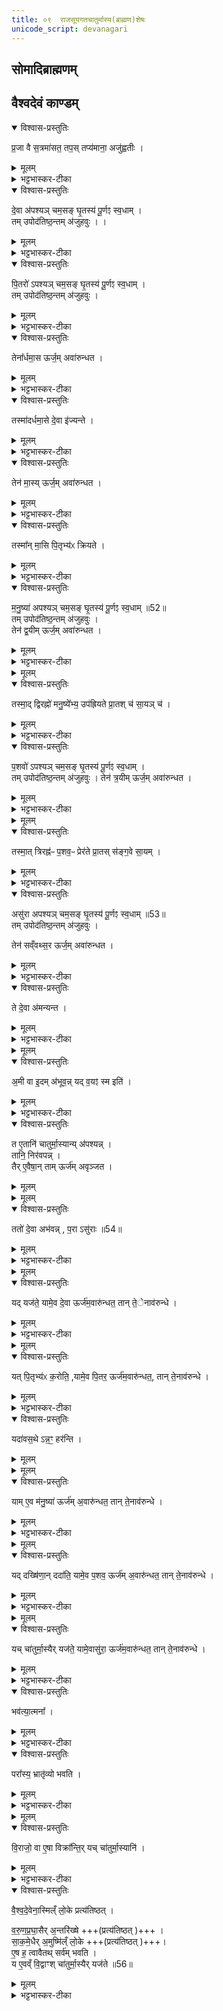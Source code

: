 ```yaml
---
title: ०९  राजसूयगतचातुर्मास्य(ब्राह्मण)शेषः
unicode_script: devanagari
---
```

## सोमादिब्राह्मणम्   


## वैश्वदेवं काण्डम्   

<details open><summary>विश्वास-प्रस्तुतिः</summary>

प्र॒जा वै स॒त्रमा॑सत॒ तप॒स् तप्य॑माना॒ अजु॑ह्वतीः ।  
</details>

<details><summary>मूलम्</summary>

प्र॒जा वै स॒त्रमा॑सत॒ तप॒स् तप्य॑माना॒ अजु॑ह्वतीः ।  
</details>

<details><summary>भट्टभास्कर-टीका</summary>

1 अथ राजसूयब्राह्मणशेषः, चातुर्मास्यानां राजसूय एवोत्पत्तेः॥ 'प्रजा वै सत्रत्तमासत' इति द्वावनुवाकौ वैश्वदेवं काण्डम् ॥

प्रजाः वक्ष्यमाणा देवादयः सर्वे संहत्य सत्रमासत सत्रासनं कुवन्त इव दीर्घकालं सहासत किं कुर्वन्तः तपस्तप्यमानाः गार्हस्थ्ये स्थित्वा उपवासादीनि तपांसि कुर्वत्यः अजुह्वतीः अजुह्वत्यः होमं कंचिदप्यकुर्वाणा आस्त । 'तपस्तपः कर्मकस्यैव'इत्यात्मनेपदम् ।
</details>

<details open><summary>विश्वास-प्रस्तुतिः</summary>

दे॒वा अ॑पश्यञ् चम॒सङ् घृ॒तस्य॑ पू॒र्णꣵ स्व॒धाम् ।  
तम् उपोद॑तिष्ठ॒न्तम् अ॑जुहवुः ।   ।  
</details>

<details><summary>मूलम्</summary>

दे॒वा अ॑पश्यञ् चम॒सङ् घृ॒तस्य॑ पू॒र्णꣵ स्व॒धाम् ।  
तम् उपोद॑तिष्ठ॒न्तम् अ॑जुहवुः ।   ।  
</details>

<details><summary>भट्टभास्कर-टीका</summary>

अथ तासां देवतानां मध्ये देवाश्चमसं पात्रं घृतस्य पूर्णं स्वधां अमृतात्मकं स्वस्यात्मनो धारकं वा । दधातेर्विच्, 'पूरणगुण'इति षष्ठीसमासप्रतिषेधेन षष्ठी ज्ञापिता । ईदृशं चमसं तपःप्रभावादाविर्भूतं अपश्यन् ।
</details>

<details open><summary>विश्वास-प्रस्तुतिः</summary>

पि॒तरो॑ ऽपश्यञ् चम॒सङ् घृ॒तस्य॑ पू॒र्णꣵ स्व॒धाम् ।  
तम् उपोद॑तिष्ठ॒न्तम् अ॑जुहवुः ।  
</details>

<details><summary>मूलम्</summary>

पि॒तरो॑ ऽपश्यञ् चम॒सङ् घृ॒तस्य॑ पू॒र्णꣵ स्व॒धाम् ।  
तम् उपोद॑तिष्ठ॒न्तम् अ॑जुहवुः ।  
</details>

<details><summary>भट्टभास्कर-टीका</summary>

अथ तं द्रष्टुं उपोदतिष्ठन् समीपतो होतुमुद्यताः अथ अजुहवुश्च तम् ।
</details>

<details open><summary>विश्वास-प्रस्तुतिः</summary>

तेना᳚र्धमा॒स ऊर्ज॒म् अवा॑रुन्धत ।  
</details>

<details><summary>मूलम्</summary>

तेना᳚र्धमा॒स ऊर्ज॒म् अवा॑रुन्धत ।  
</details>

<details><summary>भट्टभास्कर-टीका</summary>

तेन च होमेन अर्धमासे ऊर्जं अन्नं अवारुन्धत लब्धवन्तः । सामर्थ्याद्वीप्स्यते अर्धमासेअर्धमासे ।
</details>

<details open><summary>विश्वास-प्रस्तुतिः</summary>

तस्मा॑दर्धमा॒से दे॒वा इ॑ज्यन्ते ।  
</details>

<details><summary>मूलम्</summary>

तस्मा॑दर्धमा॒से दे॒वा इ॑ज्यन्ते ।  
</details>

<details><summary>भट्टभास्कर-टीका</summary>

तस्मादर्धमासे पौर्णमास्याममावावास्यायां च देवा इज्यन्ते । एवं सर्वत्र वेदितव्यम् ॥
</details>

<details open><summary>विश्वास-प्रस्तुतिः</summary>

तेन॑ मा॒स्य् ऊर्ज॒म् अवा॑रुन्धत ।  
</details>

<details><summary>मूलम्</summary>

तेन॑ मा॒स्य् ऊर्ज॒म् अवा॑रुन्धत ।  
</details>

<details><summary>भट्टभास्कर-टीका</summary>

2 पितरो मासि अन्नं अवारुन्धत ।
</details>

<details open><summary>विश्वास-प्रस्तुतिः</summary>

तस्मा᳚न् मा॒सि पि॒तृभ्य॑ᳵ क्रियते ।  
</details>

<details><summary>मूलम्</summary>

तस्मा᳚न् मा॒सि पि॒तृभ्य॑ᳵ क्रियते ।  
</details>

<details><summary>भट्टभास्कर-टीका</summary>

तस्मान्मासि पितृभ्यः क्रियते मासिमासि पिण्डपितृयज्ञः क्रियते ।'पद्दन्नादिना मासस्य मास्भावः । 'ऊदिडम्'इत्यादिना विभक्तेरुदात्तत्वम् ॥
</details>

<details open><summary>विश्वास-प्रस्तुतिः</summary>

म॒नु॒ष्या॑ अपश्यञ् चम॒सङ् घृ॒तस्य॑ पू॒र्णꣵ स्व॒धाम् ॥52॥  
तम् उपोद॑तिष्ठ॒न्तम् अ॑जुहवुः ।  
तेन॑ द्व॒यीम् ऊर्ज॒म् अवा॑रुन्धत ।  
</details>

<details><summary>मूलम्</summary>

म॒नु॒ष्या॑ अपश्यञ् चम॒सङ् घृ॒तस्य॑ पू॒र्णꣵ स्व॒धाम् ॥52॥  
तम् उपोद॑तिष्ठ॒न्तम् अ॑जुहवुः ।  
तेन॑ द्व॒यीम् ऊर्ज॒म् अवा॑रुन्धत ।  
</details>

<details><summary>भट्टभास्कर-टीका</summary>

3 मनुष्या द्वयीं ऊर्जं अन्नं अवारुन्धत । द्वावयवावस्य कालद्वयसम्बन्धात् । 'द्वित्रिभ्यां तयस्यायज्वा'स्थानिवद्भावेन तयबन्ततया उदात्तनिवृत्तिस्वरेण ङीपि उदात्तत्वम् ।
</details>


<details><summary>मूलम्</summary>

तस्मा॒द् द्विरह्नो॑ मनु॒ष्ये᳚भ्य॒ उप॑ह्रियते ।
प्रा॒तश् च॑ सा॒यञ् च॑ ।
</details>

<details open><summary>विश्वास-प्रस्तुतिः</summary>

तस्मा॒द् द्विरह्नो॑ मनु॒ष्ये᳚भ्य॒ उप॑ह्रियते प्रा॒तश् च॑ सा॒यञ् च॑ ।  
</details>

<details><summary>मूलम्</summary>

तस्मा॒द् द्विरह्नो॑ मनु॒ष्ये᳚भ्य॒ उप॑ह्रियते प्रा॒तश् च॑ सा॒यञ् च॑ ।  
</details>

<details><summary>भट्टभास्कर-टीका</summary>

तस्मान्मनुष्येभ्यः एकस्य अह्नः अहोरात्रस्य द्विरुपह्रियते प्रातश्च सायं च प्रतिदिवसमह्नि रात्रौ च ॥
</details>

<details open><summary>विश्वास-प्रस्तुतिः</summary>

प॒शवो॑ ऽपश्यञ् चम॒सङ् घृ॒तस्य॑ पू॒र्णꣵ स्व॒धाम् ।  
तम् उपोद॑तिष्ठ॒न्तम् अ॑जुहवुः ।
तेन॑ त्र॒यीम् ऊर्ज॒म् अवा॑रुन्धत ।  
</details>

<details><summary>मूलम्</summary>

प॒शवो॑ ऽपश्यञ् चम॒सङ् घृ॒तस्य॑ पू॒र्णꣵ स्व॒धाम् ।  
तम् उपोद॑तिष्ठ॒न्तम् अ॑जुहवुः ।
तेन॑ त्र॒यीम् ऊर्ज॒म् अवा॑रुन्धत ।  
</details>

<details><summary>भट्टभास्कर-टीका</summary>

4 पशवः त्रयीं त्र्यवयवां ऊर्जं अन्नं अवारुन्धत ।
</details>


<details><summary>मूलम्</summary>

तस्मा॒त् त्रिरह्न॑ᳶ प॒शव॒ᳶ प्रेर॑ते ।
प्रा॒तस् स॑ङ्ग॒वे सा॒यम् ।
</details>

<details open><summary>विश्वास-प्रस्तुतिः</summary>

तस्मा॒त् त्रिरह्न॑ᳶ प॒शव॒ᳶ प्रेर॑ते प्रा॒तस् स॑ङ्ग॒वे सा॒यम् ।  
</details>

<details><summary>मूलम्</summary>

तस्मा॒त् त्रिरह्न॑ᳶ प॒शव॒ᳶ प्रेर॑ते प्रा॒तस् स॑ङ्ग॒वे सा॒यम् ।  
</details>

<details><summary>भट्टभास्कर-टीका</summary>

तस्मादह्नस्त्रिः प्रेरते पशवश्चरणार्थं प्रतिष्ठन्ते प्रातस्सङ्गवे सायं च । एभिः त्रिभिः विभागैः दिवसो भवति नैतद्व्यतिरिक्तः कश्चिद्दिवसांशः । तस्मात् सामर्थ्यात् सर्वमहश्चरन्ति पशव इत्युक्तं भवति । ततस्सति अत्यन्तसंयोगे संख्याविशेषोपादानस्य तद्विरोधित्वात् द्वितीयाभवे संबन्धसामान्ये षष्ठ्येव । ईर गतौ, आदादिकः अनुदात्तेत् ॥
</details>

<details open><summary>विश्वास-प्रस्तुतिः</summary>

असु॑रा अपश्यञ् चम॒सङ् घृ॒तस्य॑ पू॒र्णꣵ स्व॒धाम् ॥53॥  
तम् उपोद॑तिष्ठ॒न्तम् अ॑जुहवुः ।     

तेन॑ सव्ँवथ्स॒र ऊर्ज॒म् अवा॑रुन्धत ।  
</details>

<details><summary>मूलम्</summary>

असु॑रा अपश्यञ् चम॒सङ् घृ॒तस्य॑ पू॒र्णꣵ स्व॒धाम् ॥53॥  
तम् उपोद॑तिष्ठ॒न्तम् अ॑जुहवुः ।     

तेन॑ सव्ँवथ्स॒र ऊर्ज॒म् अवा॑रुन्धत ।  
</details>

<details><summary>भट्टभास्कर-टीका</summary>

5 असुराः संवत्सरे अन्नमलभन्त संवत्सरेऽन्तर्भावितान्नाः सकृत् संवत्सरे भुञ्जते ।
</details>

<details open><summary>विश्वास-प्रस्तुतिः</summary>

ते दे॒वा अ॑मन्यन्त ।  
</details>

<details><summary>मूलम्</summary>

ते दे॒वा अ॑मन्यन्त ।  
</details>

<details><summary>भट्टभास्कर-टीका</summary>

अथ तथाविधानसुरान् पश्यन्तः ते देवा अमन्यन्त ।
</details>


<details><summary>मूलम्</summary>

अ॒मी वा इ॒दम॑भूवन्न् । यद्व॒यꣵ स्म इति॑ ।
</details>

<details open><summary>विश्वास-प्रस्तुतिः</summary>

अ॒मी वा इ॒दम् अ॑भूव॒न्न् यद् व॒यꣵ स्म इति॑ ।  
</details>

<details><summary>मूलम्</summary>

अ॒मी वा इ॒दम् अ॑भूव॒न्न् यद् व॒यꣵ स्म इति॑ ।  
</details>

<details><summary>भट्टभास्कर-टीका</summary>

अमी असुरा इदं सर्वं अभूवन् यद्वयं स्मः । एभिः अपहृतं अस्मदैश्वर्यमिति यावत् ॥
</details>

<details open><summary>विश्वास-प्रस्तुतिः</summary>

त ए॒तानि॑ चातुर्मा॒स्यान्य् अ॑पश्यन्न् ।  
तानि॒ निर॑वपन्न् ।  
तैर् ए॒वैषा॒न् ताम् ऊर्ज॑म् अवृञ्जत ।  
</details>

<details><summary>मूलम्</summary>

त ए॒तानि॑ चातुर्मा॒स्यान्य् अ॑पश्यन्न् ।  
तानि॒ निर॑वपन्न् ।  
तैर् ए॒वैषा॒न् ताम् ऊर्ज॑म् अवृञ्जत ।  
</details>


<details><summary>मूलम्</summary>

ततो॑ दे॒वा अभ॑वन्न् ।
पराऽसु॑राः ॥54॥  
</details>

<details open><summary>विश्वास-प्रस्तुतिः</summary>

ततो॑ दे॒वा अभ॑वन्न् , प॒रा ऽसु॑राः ॥54॥  
</details>

<details><summary>मूलम्</summary>

ततो॑ दे॒वा अभ॑वन्न् , प॒रा ऽसु॑राः ॥54॥  
</details>

<details><summary>भट्टभास्कर-टीका</summary>

6 त एतानीत्यादि ॥ गतम् ॥
</details>


<details><summary>मूलम्</summary>

यद्यज॑ते ।
यामे॒व दे॒वा ऊर्ज॑म॒वारु॑न्धत ।
तान्तेनाव॑रुन्धे ।
</details>

<details open><summary>विश्वास-प्रस्तुतिः</summary>

यद् यज॑ते॒ यामे॒व दे॒वा ऊर्ज॑म॒वारु॑न्धत॒ तान् ते॒ेनाव॑रुन्धे ।  
</details>

<details><summary>मूलम्</summary>

यद् यज॑ते॒ यामे॒व दे॒वा ऊर्ज॑म॒वारु॑न्धत॒ तान् ते॒ेनाव॑रुन्धे ।  
</details>

<details><summary>भट्टभास्कर-टीका</summary>

7 यद्यजत इति ॥ यदुक्तं 'तस्मादर्धमासे देवा इज्यन्ते'इति ब्राह्मणेन तदाह - तत्र यत् दर्शपूर्णमासाभ्यां यजते यजमानो देवान् तेन देवानां ऊर्जं अवरुन्धे ।
</details>


<details><summary>मूलम्</summary>

यत्पि॒तृभ्य॑ᳵ क॒रोति॑ ।
यामे॒व पि॒तर॒ ऊर्ज॑म॒वारु॑न्धत ।
तान्तेनाव॑रुन्धे ।
</details>

<details open><summary>विश्वास-प्रस्तुतिः</summary>

यत् पि॒तृभ्य॑ᳵ क॒रोति॒ ,यामे॒व पि॒तर॒ ऊर्ज॑म॒वारु॑न्धत॒, तान् ते॒नाव॑रुन्धे ।  
</details>

<details><summary>मूलम्</summary>

यत् पि॒तृभ्य॑ᳵ क॒रोति॒ ,यामे॒व पि॒तर॒ ऊर्ज॑म॒वारु॑न्धत॒, तान् ते॒नाव॑रुन्धे ।  
</details>

<details><summary>भट्टभास्कर-टीका</summary>

पितृभ्यः पिण्डपितृयज्ञेन पितॄणामूर्जयवरुन्धे ।
</details>

<details open><summary>विश्वास-प्रस्तुतिः</summary>

यदा॑वस॒थे ऽन्न॒ꣳ॒ हर॑न्ति ।  
</details>

<details><summary>मूलम्</summary>

यदा॑वस॒थे ऽन्न॒ꣳ॒ हर॑न्ति ।  
</details>


<details><summary>मूलम्</summary>

यामे॒व म॑नु॒ष्या॑ ऊर्ज॑म॒वारु॑न्धत ।
तान्तेनाव॑रुन्धे ।
</details>

<details open><summary>विश्वास-प्रस्तुतिः</summary>

याम् ए॒व म॑नु॒ष्या॑ ऊर्ज॑म् अ॒वारु॑न्धत॒ तान् ते॒नाव॑रुन्धे ।  
</details>

<details><summary>मूलम्</summary>

याम् ए॒व म॑नु॒ष्या॑ ऊर्ज॑म् अ॒वारु॑न्धत॒ तान् ते॒नाव॑रुन्धे ।  
</details>

<details><summary>भट्टभास्कर-टीका</summary>

आवसथे वैश्वदेवातिथिपूजादिना अन्नदानेन मनुष्याणामूर्जमवरुन्धे ।
</details>


<details><summary>मूलम्</summary>

यद् दख्षि॑णा॒न् ददा॑ति ॥55॥
यामे॒व प॒शव॒ ऊर्ज॑म॒वारु॑न्धत ।
तान्तेनाव॑रुन्धे ।
</details>

<details open><summary>विश्वास-प्रस्तुतिः</summary>

यद् दख्षि॑णा॒न् ददा॑ति॒ यामे॒व प॒शव॒ ऊर्ज॑म् अ॒वारु॑न्धत॒ तान् ते॒नाव॑रुन्धे ।  
</details>

<details><summary>मूलम्</summary>

यद् दख्षि॑णा॒न् ददा॑ति॒ यामे॒व प॒शव॒ ऊर्ज॑म् अ॒वारु॑न्धत॒ तान् ते॒नाव॑रुन्धे ।  
</details>

<details><summary>भट्टभास्कर-टीका</summary>

दक्षिणात्वेन पश्वादिदानात् पशूनामूर्जमवरुन्धे ।
</details>


<details><summary>मूलम्</summary>

यच् चा॑तुर्मा॒स्यैर् यज॑ते ।
यामे॒वासु॑रा॒ ऊर्ज॑म॒वारु॑न्धत ।
तान्तेनाव॑रुन्धे ।
</details>

<details open><summary>विश्वास-प्रस्तुतिः</summary>

यच् चा॑तुर्मा॒स्यैर् यज॑ते॒ यामे॒वासु॑रा॒ ऊर्ज॑म॒वारु॑न्धत॒ तान् ते॒नाव॑रुन्धे ।  
</details>

<details><summary>मूलम्</summary>

यच् चा॑तुर्मा॒स्यैर् यज॑ते॒ यामे॒वासु॑रा॒ ऊर्ज॑म॒वारु॑न्धत॒ तान् ते॒नाव॑रुन्धे ।  
</details>

<details><summary>भट्टभास्कर-टीका</summary>

चातुर्मास्यैरसुराणामूर्जमवरुन्धे संवत्सरसाध्यत्वात् ।
</details>

<details open><summary>विश्वास-प्रस्तुतिः</summary>

भव॑त्या॒त्मना᳚ ।
</details>

<details><summary>मूलम्</summary>

भव॑त्या॒त्मना᳚ ।
</details>

<details><summary>भट्टभास्कर-टीका</summary>

भवत्यात्मना स्वयं भूतिमान् संपद्यते ।
</details>

<details open><summary>विश्वास-प्रस्तुतिः</summary>

परा᳚स्य॒ भ्रातृ॑व्यो भवति ।  
</details>

<details><summary>मूलम्</summary>

परा᳚स्य॒ भ्रातृ॑व्यो भवति ।  
</details>

<details><summary>भट्टभास्कर-टीका</summary>

अस्य भ्रातृव्यः पराभवति विनश्यति ॥
</details>


<details><summary>मूलम्</summary>

वि॒राजो॒ वा ए॒षा विक्रा᳚न्तिः । यच्चा॑तुर्मा॒स्यानि॑ ।
</details>

<details open><summary>विश्वास-प्रस्तुतिः</summary>

वि॒राजो॒ वा ए॒षा विक्रा᳚न्ति॒र् यच् चा॑तुर्मा॒स्यानि॑ ।  
</details>

<details><summary>मूलम्</summary>

वि॒राजो॒ वा ए॒षा विक्रा᳚न्ति॒र् यच् चा॑तुर्मा॒स्यानि॑ ।  
</details>

<details><summary>भट्टभास्कर-टीका</summary>

8 विराजो वा इत्यादि ॥ विराट् प्रजापतिः । तदीया विक्रान्तिः लोकत्रयमाक्रम्यावस्थानम् । सैव चातुर्मास्यानि ।
</details>

<details open><summary>विश्वास-प्रस्तुतिः</summary>

वै॒श्व॒दे॒वेना॒स्मिल्ँ लो॒के प्रत्य॑तिष्ठत् ।   

व॒रु॒ण॒प्र॒घा॒सैर् अ॒न्तरि॑ख्षे +++(प्रत्य॑तिष्ठत् )+++ ।  
सा॒क॒मे॒धैर् अ॒मुष्मि॑ल्ँ लो॒के +++(प्रत्य॑तिष्ठत् )+++।  
ए॒ष ह॒ त्वावैतथ् सर्व॑म् भवति ।  
य ए॒वव्ँ वि॒द्वाꣳश् चा॑तुर्मा॒स्यैर् यज॑ते ॥56॥  
</details>

<details><summary>मूलम्</summary>

वै॒श्व॒दे॒वेना॒स्मिल्ँ लो॒के प्रत्य॑तिष्ठत् ।   

व॒रु॒ण॒प्र॒घा॒सैर् अ॒न्तरि॑ख्षे +++(प्रत्य॑तिष्ठत् )+++ ।  
सा॒क॒मे॒धैर् अ॒मुष्मि॑ल्ँ लो॒के +++(प्रत्य॑तिष्ठत् )+++।  
ए॒ष ह॒ त्वावैतथ् सर्व॑म् भवति ।  
य ए॒वव्ँ वि॒द्वाꣳश् चा॑तुर्मा॒स्यैर् यज॑ते ॥56॥  
</details>

<details><summary>भट्टभास्कर-टीका</summary>

इदानीं विराज एव विक्रान्तिं दर्शथति - वैश्वदेवेनेत्यादि ॥ यस्मादेवं तस्मात् एवं विद्वान्यश्चातुर्मास्यैर्यजते एष खलु एतत्सर्वं त्रैलोक्यं भवति, एतदाधारं सर्वं भवति एतस्माद्वा देवाद्यैश्वर्यं प्राप्नोति । तोरन्त्यलोपश्छान्दसः । एवं चातुर्मास्यानामेव स्तुत्यर्थं तदवयवानां नित्यानां कर्मणामनुवाद इति ॥

इति चतुर्थे नवमोऽनुवाकः ॥  

</details>

